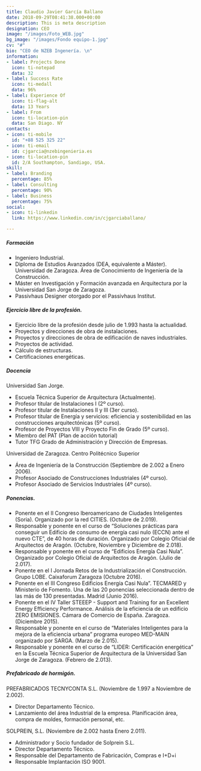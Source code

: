 ```yaml
---
title: Claudio Javier García Ballano
date: 2018-09-29T08:41:38.000+00:00
description: This is meta description
designation: CEO
image: "/images/Foto_WEB.jpg"
bg_image: "/images/Fondo equipo-1.jpg"
cv: "#"
bio: "CEO de NZEB Ingenería. \n"
information:
- label: Projects Done
  icon: ti-notepad
  data: 32
- label: Success Rate
  icon: ti-medall
  data: 96%
- label: Experience Of
  icon: ti-flag-alt
  data: 13 Years
- label: From
  icon: ti-location-pin
  data: San Diago. NY
contacts:
- icon: ti-mobile
  id: "+88 525 325 22"
- icon: ti-email
  id: cjgarcia@nzebingenieria.es
- icon: ti-location-pin
  id: 2/A Southampton, Sandiago, USA.
skill:
- label: Branding
  percentage: 85%
- label: Consulting
  percentage: 90%
- label: Business
  percentage: 75%
social:
- icon: ti-linkedin
  link: https://www.linkedin.com/in/cjgarciaballano/

---
```

##### Formación

* Ingeniero Industrial.
* Diploma de Estudios Avanzados (DEA, equivalente a Máster). Universidad de Zaragoza. Área de Conocimiento de Ingeniería de la Construcción.
* Máster en Investigación y Formación avanzada en Arquitectura por la Universidad San Jorge de Zaragoza.
* Passivhaus Designer otorgado por el Passivhaus Institut.

##### Ejercicio libre de la profesión.

* Ejercicio libre de la profesión desde julio de 1.993 hasta la actualidad.
* Proyectos y direcciones de obra de instalaciones.
* Proyectos y direcciones de obra de edificación de naves industriales.
* Proyectos de actividad.
* Cálculo de estructuras.
* Certificaciones energéticas.

##### Docencia

Universidad San Jorge.

* Escuela Técnica Superior de Arquitectura    (Actualmente).
* Profesor titular de Instalaciones I (2º curso).
* Profesor titular de Instalaciones II y III (3er curso).
* Profesor titular de Energía y servicios: eficiencia y sostenibilidad en las construcciones arquitectónicas (5º curso).
* Profesor de Proyectos VIII y Proyecto Fin de Grado (5º curso).
* Miembro del PAT (Plan de acción tutorial)
* Tutor TFG Grado de Administración y Dirección de Empresas.

Universidad de Zaragoza. Centro Politécnico Superior

* Área de Ingeniería de la Construcción 	(Septiembre de 2.002 a Enero 2006).
* Profesor Asociado de Construcciones Industriales (4º curso).
* Profesor Asociado de Servicios Industriales (4º curso).

##### Ponencias.

* Ponente en el II Congreso Iberoamericano de Ciudades Inteligentes (Soria). Organizado por la red CITIES. (Octubre de 2.019).
* Responsable y ponente en el curso de “Soluciones prácticas para conseguir un Edificio de consumo de energía casi nulo (ECCN) ante el nuevo CTE”, de 40 horas de duración. Organizado por Colegio Oficial de Arquitectos de Aragón. (Octubre, Noviembre y Diciembre de 2.018).
* Responsable y ponente en el curso de “Edificios Energía Casi Nula”. Organizado por Colegio Oficial de Arquitectos de Aragón. (Julio de 2.017).
* Ponente en el I Jornada Retos de la Industrialización el Construcción. Grupo LOBE. Caixaforum Zaragoza  (Octubre 2016).
* Ponente en el III Congreso Edificios Energía Casi Nula”. TECMARED y Ministerio de Fomento. Una de las 20 ponencias seleccionada dentro de las más de 130 presentadas. Madrid  (Junio 2016).
* Ponente en el IV Taller STEEEP - Support and Training for an Excellent Energy Efficiency Performance. Análisis de la eficiencia de un edificio ZERO EMISIONES. Cámara de Comercio de España. Zaragoza. (Diciembre 2015).
* Responsable y ponente en el curso de “Materiales Inteligentes para la mejora de la eficiencia urbana” programa europeo MED-MAIN organizado por SARGA. (Marzo de 2.015).
* Responsable y ponente en el curso de “LIDER: Certificación energética” en la Escuela Técnica Superior de Arquitectura de la Universidad San Jorge de Zaragoza. (Febrero de 2.013).

##### Prefabricado de hormigón.

PREFABRICADOS TECNYCONTA S.L. (Noviembre de 1.997 a Noviembre de 2.002).

* Director Departamento Técnico.
* Lanzamiento del área Industrial de la empresa. Planificación área, compra de moldes, formación personal, etc.

SOLPREIN, S.L. (Noviembre de 2.002 hasta Enero 2.011).

* Administrador y Socio fundador de Solprein S.L.
* Director Departamento Técnico.
* Responsable del Departamento de Fabricación, Compras e I+D+i
* Responsable Implantación ISO 9001.